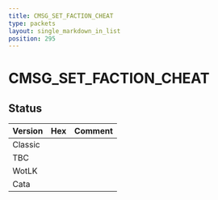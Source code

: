 ```yaml
---
title: CMSG_SET_FACTION_CHEAT
type: packets
layout: single_markdown_in_list
position: 295
---
```


# CMSG_SET_FACTION_CHEAT

## Status

Version | Hex | Comment
---------- | ---------- | ---------- 
Classic |  |  
TBC |  |  
WotLK |  |  
Cata |  |  
